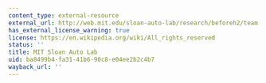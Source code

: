 ```yaml
---
content_type: external-resource
external_url: http://web.mit.edu/sloan-auto-lab/research/beforeh2/team.htm
has_external_license_warning: true
license: https://en.wikipedia.org/wiki/All_rights_reserved
status: ''
title: MIT Sloan Auto Lab
uid: ba8499b4-fa31-41b6-90c8-e04ee2b2c4b7
wayback_url: ''
---
```


